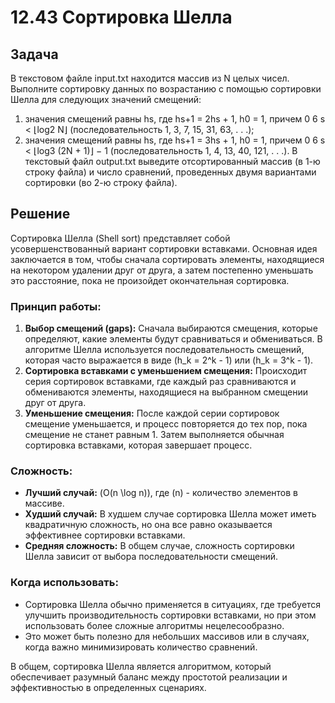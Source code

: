 # 12.43 Сортировка Шелла

## Задача
В текстовом файле input.txt находится массив из N целых чисел.
Выполните сортировку данных по возрастанию с помощью сортировки Шелла для следующих значений смещений:
1) значения смещений равны hs, где hs+1 = 2hs + 1, h0 = 1, причем
0 6 s < ⌊log2 N⌋ (последовательность 1, 3, 7, 15, 31, 63, . . .);
2) значения смещений равны hs, где hs+1 = 3hs + 1, h0 = 1, причем
0 6 s < ⌊log3
(2N + 1)⌋ − 1 (последовательность 1, 4, 13, 40, 121, . . .).
В текстовый файл output.txt выведите отсортированный массив
(в 1-ю строку файла) и число сравнений, проведенных двумя вариантами сортировки (во 2-ю строку файла).
## Решение
Сортировка Шелла (Shell sort) представляет собой усовершенствованный вариант сортировки вставками. Основная идея заключается в том, чтобы сначала сортировать элементы, находящиеся на некотором удалении друг от друга, а затем постепенно уменьшать это расстояние, пока не произойдет окончательная сортировка.

### Принцип работы:
1. **Выбор смещений (gaps):** Сначала выбираются смещения, которые определяют, какие элементы будут сравниваться и обмениваться. В алгоритме Шелла используется последовательность смещений, которая часто выражается в виде \(h_k = 2^k - 1\) или \(h_k = 3^k - 1\).
2. **Сортировка вставками с уменьшением смещения:** Происходит серия сортировок вставками, где каждый раз сравниваются и обмениваются элементы, находящиеся на выбранном смещении друг от друга.
3. **Уменьшение смещения:** После каждой серии сортировок смещение уменьшается, и процесс повторяется до тех пор, пока смещение не станет равным 1. Затем выполняется обычная сортировка вставками, которая завершает процесс.

### Сложность:
- **Лучший случай:** \(O(n \log n)\), где \(n\) - количество элементов в массиве.
- **Худший случай:** В худшем случае сортировка Шелла может иметь квадратичную сложность, но она все равно оказывается эффективнее сортировки вставками.
- **Средняя сложность:** В общем случае, сложность сортировки Шелла зависит от выбора последовательности смещений.

### Когда использовать:
- Сортировка Шелла обычно применяется в ситуациях, где требуется улучшить производительность сортировки вставками, но при этом использовать более сложные алгоритмы нецелесообразно.
- Это может быть полезно для небольших массивов или в случаях, когда важно минимизировать количество сравнений.

В общем, сортировка Шелла является алгоритмом, который обеспечивает разумный баланс между простотой реализации и эффективностью в определенных сценариях.
